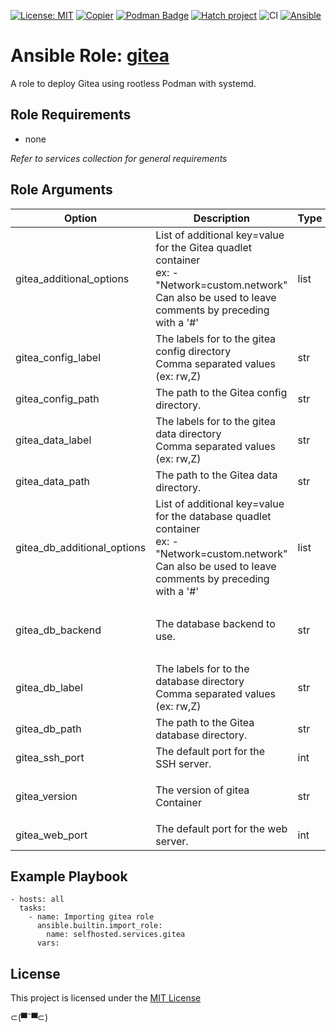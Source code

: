 [![License: MIT](https://img.shields.io/badge/License-MIT-yellow.svg)](LICENSE)
[![Copier](https://img.shields.io/endpoint?url=https://raw.githubusercontent.com/copier-org/copier/master/img/badge/badge-grayscale-inverted-border.json)](https://github.com/copier-org/copier)
[![Podman Badge](https://img.shields.io/badge/Podman-892CA0?logo=podman&logoColor=white)](https://podman.io/)
[![Hatch project](https://img.shields.io/badge/%F0%9F%A5%9A-Hatch-4051b5.svg)](https://github.com/pypa/hatch)
![CI](https://github.com/ansible-selfhosted/selfhosted.services.gitea/actions/workflows/ci.yml/badge.svg)
[![Ansible](https://img.shields.io/badge/Ansible-Molecule-EE0000?style=plastic&logo=ansible&logoColor=white)](https://github.com/ansible/molecule)

<!-- BEGIN_ANSIBLE_DOCS -->

# Ansible Role: [gitea](https://docs.gitea.com/)

A role to deploy Gitea using rootless Podman with systemd.

## Role Requirements

- none

*Refer to services collection for general requirements*

## Role Arguments

|Option|Description|Type|Required|Default|choices|
|---|---|---|---|---|---|
|gitea_additional_options|List of additional key=value for the Gitea quadlet container<br>ex: - "Network=custom.network"<br>Can also be used to leave comments by preceding with a '#'|list|False|[]|
|gitea_config_label|The labels for to the gitea config directory<br>Comma separated values (ex: rw,Z)|str|False||
|gitea_config_path|The path to the Gitea config directory.|str|False|~/.config/gitea/config/|
|gitea_data_label|The labels for to the gitea data directory<br>Comma separated values (ex: rw,Z)|str|False||
|gitea_data_path|The path to the Gitea data directory.|str|False|~/.local/share/containers/storage/gitea_data/|
|gitea_db_additional_options|List of additional key=value for the database quadlet container<br>ex: - "Network=custom.network"<br>Can also be used to leave comments by preceding with a '#'|list|False|[]|
|gitea_db_backend|The database backend to use.|str|False|psql|<ul><li>psql</li><li>mysql</li><li>sqlite</li></ul>
|gitea_db_label|The labels for to the database directory<br>Comma separated values (ex: rw,Z)|str|False||
|gitea_db_path|The path to the Gitea database directory.|str|False|~/.local/share/containers/storage/gitea_db/|
|gitea_ssh_port|The default port for the SSH server.|int|False|2222|
|gitea_version|The version of gitea Container|str|False|latest|<ul><li>latest</li><li>nightly</li></ul>
|gitea_web_port|The default port for the web server.|int|False|3000|


## Example Playbook

```
- hosts: all
  tasks:
    - name: Importing gitea role
      ansible.builtin.import_role:
        name: selfhosted.services.gitea
      vars:
```

## License

This project is licensed under the [MIT License](LICENSE)


⊂(▀¯▀⊂)

<!-- END_ANSIBLE_DOCS -->
